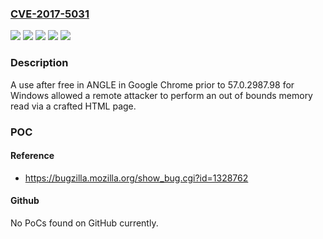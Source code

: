 ### [CVE-2017-5031](https://cve.mitre.org/cgi-bin/cvename.cgi?name=CVE-2017-5031)
![](https://img.shields.io/static/v1?label=Product&message=Firefox%20ESR&color=blue)
![](https://img.shields.io/static/v1?label=Product&message=Firefox&color=blue)
![](https://img.shields.io/static/v1?label=Version&message=%3C%2052.1.1%20&color=brighgreen)
![](https://img.shields.io/static/v1?label=Version&message=%3C%2053.0.2%20&color=brighgreen)
![](https://img.shields.io/static/v1?label=Vulnerability&message=Use%20after%20free%20in%20ANGLE&color=brighgreen)

### Description

A use after free in ANGLE in Google Chrome prior to 57.0.2987.98 for Windows allowed a remote attacker to perform an out of bounds memory read via a crafted HTML page.

### POC

#### Reference
- https://bugzilla.mozilla.org/show_bug.cgi?id=1328762

#### Github
No PoCs found on GitHub currently.

